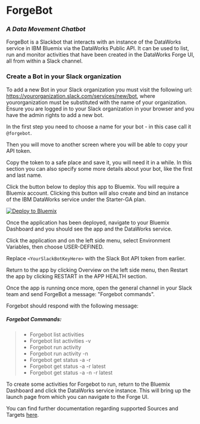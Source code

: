 # ForgeBot
### *A Data Movement Chatbot*

ForgeBot is a Slackbot that interacts with an instance of the DataWorks service in IBM Bluemix via the DataWorks Public API.
It can be used to list, run and monitor activities that have been created in the DataWorks Forge UI, all from within a Slack channel.

### Create a Bot in your Slack organization

To add a new Bot in your Slack organization you must visit the following url: https://yourorganization.slack.com/services/new/bot, where yourorganization must be substituted with the name of your organization. Ensure you are logged in to your Slack organization in your browser and you have the admin rights to add a new bot.


In the first step you need to choose a name for your bot - in this case call it `@forgebot`. 

Then you will move to another screen where you will be able to copy your API token.

Copy the token to a safe place and save it, you will need it in a while. In this section you can also specify some more details about your bot, like the first and last name.

Click the button below to deploy this app to Bluemix. You will require a Bluemix account. Clicking this button will also create and bind an instance of the IBM DataWorks service under the Starter-GA plan.

[![Deploy to Bluemix](https://bluemix.net/deploy/button.png)](https://bluemix.net/deploy?repository=https://github.com/DamianCummins/dataworks-forgebot)

Once the application has been deployed, navigate to your Bluemix Dashboard and you should see the app and the DataWorks service.

Click the application and on the left side menu, select Environment Variables, then choose USER-DEFINED.

Replace `<YourSlackBotKeyHere>` with the Slack Bot API token from earlier.

Return to the app by clicking Overview on the left side menu, then Restart the app by clicking RESTART in the APP HEALTH section.

Once the app is running once more, open the general channel in your Slack team and send ForgeBot a message: "Forgebot commands".

Forgebot should respond with the following message:

##### Forgebot Commands:

> - Forgebot list activities
> - Forgebot list activities -v
> - Forgebot run activity <activityId>
> - Forgebot run activity -n <activityName>
> - Forgebot get status -a <activityId> -r <runId>
> - Forgebot get status -a <activityId> -r latest
> - Forgebot get status -a -n <activityName> -r latest

To create some activities for Forgebot to run, return to the Bluemix Dashboard and click the DataWorks service instance. This will bring up the launch page from which you can navigate to the Forge UI.

You can find further documentation regarding supported Sources and Targets <a href="https://console.eu-gb.bluemix.net/docs/services/dataworks1/dataworks_overview.html#dataworks_overview">here</a>.